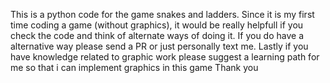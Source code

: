 This is a python code for the game snakes and ladders.
Since it is my first time coding a game (without graphics), it would be really helpfull if you check the code and think of alternate ways of doing it.
If you do have a alternative way please send a PR or just personally text me.
Lastly if you have knowledge related to graphic work please suggest a learning path for me so that i can implement graphics in this game 
Thank you  
